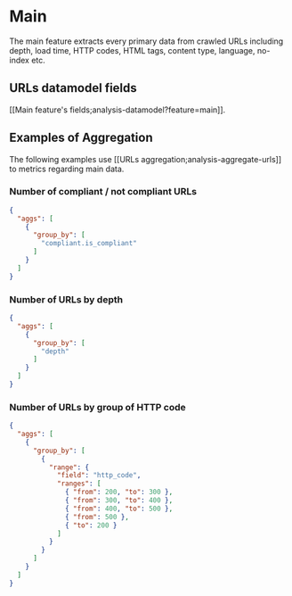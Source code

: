 # Main

The main feature extracts every primary data from crawled URLs including depth, load time, HTTP codes, HTML tags, content type, language, no-index etc.

## URLs datamodel fields

[[Main feature's fields;analysis-datamodel?feature=main]].


## Examples of Aggregation

The following examples use [[URLs aggregation;analysis-aggregate-urls]] to metrics regarding main data.

### Number of compliant / not compliant URLs

```JSON
{
  "aggs": [
    {
      "group_by": [
        "compliant.is_compliant"
      ]
    }
  ]
}
```

### Number of URLs by depth

```JSON
{
  "aggs": [
    {
      "group_by": [
        "depth"
      ]
    }
  ]
}
```

### Number of URLs by group of HTTP code

```JSON
{
  "aggs": [
    {
      "group_by": [
        {
          "range": {
            "field": "http_code",
            "ranges": [
              { "from": 200, "to": 300 },
              { "from": 300, "to": 400 },
              { "from": 400, "to": 500 },
              { "from": 500 },
              { "to": 200 }
            ]
          }
        }
      ]
    }
  ]
}
```
